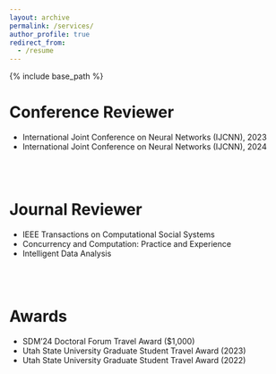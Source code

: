 ```yaml
---
layout: archive
permalink: /services/
author_profile: true
redirect_from:
  - /resume
---
```


{% include base_path %}

Conference Reviewer
======
* International Joint Conference on Neural Networks (IJCNN), 2023
* International Joint Conference on Neural Networks (IJCNN), 2024
<br/>
<br/>

Journal Reviewer
======
* IEEE Transactions on Computational Social Systems
* Concurrency and Computation: Practice and Experience
* Intelligent Data Analysis
<br/>
<br/>

Awards
======
* SDM’24 Doctoral Forum Travel Award ($1,000)
* Utah State University Graduate Student Travel Award (2023)
* Utah State University Graduate Student Travel Award (2022)

